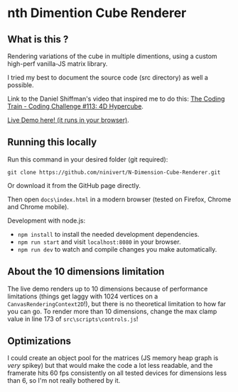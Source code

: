 # nth Dimention Cube Renderer

## What is this ?

Rendering variations of the cube in multiple dimentions, using a custom high-perf vanilla-JS matrix library.

I tried my best to document the source code (src directory) as well a possible.

Link to the Daniel Shiffman's video that inspired me to do this: [The Coding Train - Coding Challenge #113: 4D Hypercube](https://www.youtube.com/watch?v=XE3YDVdQSPo).

[Live Demo here! (it runs in your browser)](https://ninivert.github.io/N-Dimension-Cube-Renderer/).

## Running this locally

Run this command in your desired folder (git required):

```
git clone https://github.com/ninivert/N-Dimension-Cube-Renderer.git
```

Or download it from the GitHub page directly.

Then open `docs\index.html` in a modern browser (tested on Firefox, Chrome and Chrome mobile).

Development with node.js:
- `npm install` to install the needed development dependencies.
- `npm run start` and visit `localhost:8080` in your browser.
- `npm run dev` to watch and compile changes you make automatically.

## About the 10 dimensions limitation

The live demo renders up to 10 dimensions because of performance limitations (things get laggy with 1024 vertices on a `CanvasRenderingContext2D`!), but there is no theoretical limitation to how far you can go. To render more than 10 dimensions, change the max clamp value in line 173 of `src\scripts\controls.js`!

## Optimizations

I could create an object pool for the matrices (JS memory heap graph is _very_ spikey) but that would make the code a lot less readable, and the framerate hits 60 fps consistently on all tested devices for dimensions less than 6, so I'm not really bothered by it.